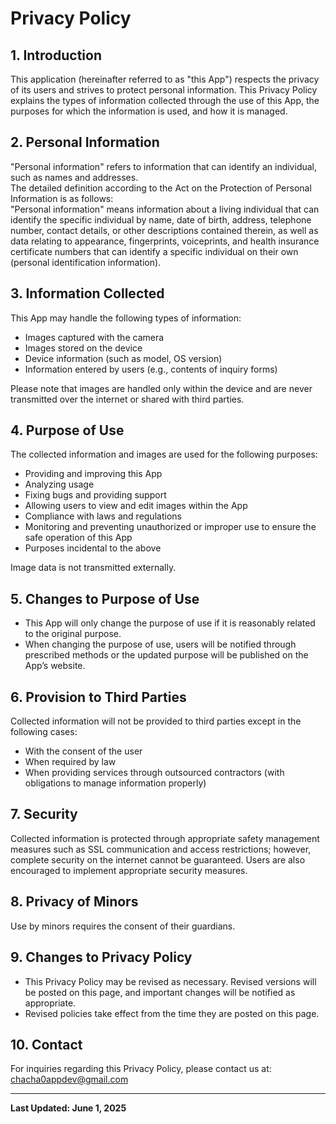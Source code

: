 # Privacy Policy

## 1. Introduction  
This application (hereinafter referred to as "this App") respects the privacy of its users and strives to protect personal information. This Privacy Policy explains the types of information collected through the use of this App, the purposes for which the information is used, and how it is managed.

## 2. Personal Information  
"Personal information" refers to information that can identify an individual, such as names and addresses.  
The detailed definition according to the Act on the Protection of Personal Information is as follows:  
"Personal information" means information about a living individual that can identify the specific individual by name, date of birth, address, telephone number, contact details, or other descriptions contained therein, as well as data relating to appearance, fingerprints, voiceprints, and health insurance certificate numbers that can identify a specific individual on their own (personal identification information).

## 3. Information Collected  
This App may handle the following types of information:

- Images captured with the camera  
- Images stored on the device  
- Device information (such as model, OS version)  
- Information entered by users (e.g., contents of inquiry forms)

Please note that images are handled only within the device and are never transmitted over the internet or shared with third parties.  

## 4. Purpose of Use  
The collected information and images are used for the following purposes:

- Providing and improving this App  
- Analyzing usage  
- Fixing bugs and providing support  
- Allowing users to view and edit images within the App  
- Compliance with laws and regulations  
- Monitoring and preventing unauthorized or improper use to ensure the safe operation of this App  
- Purposes incidental to the above

Image data is not transmitted externally.

## 5. Changes to Purpose of Use  

- This App will only change the purpose of use if it is reasonably related to the original purpose.  
- When changing the purpose of use, users will be notified through prescribed methods or the updated purpose will be published on the App’s website.

## 6. Provision to Third Parties  
Collected information will not be provided to third parties except in the following cases:

- With the consent of the user  
- When required by law  
- When providing services through outsourced contractors (with obligations to manage information properly)

## 7. Security  
Collected information is protected through appropriate safety management measures such as SSL communication and access restrictions; however, complete security on the internet cannot be guaranteed. Users are also encouraged to implement appropriate security measures.

## 8. Privacy of Minors  
Use by minors requires the consent of their guardians.

## 9. Changes to Privacy Policy  
- This Privacy Policy may be revised as necessary. Revised versions will be posted on this page, and important changes will be notified as appropriate.  
- Revised policies take effect from the time they are posted on this page.

## 10. Contact  
For inquiries regarding this Privacy Policy, please contact us at:  
[chacha0appdev@gmail.com](mailto:chacha0appdev@gmail.com)

---

**Last Updated: June 1, 2025**
